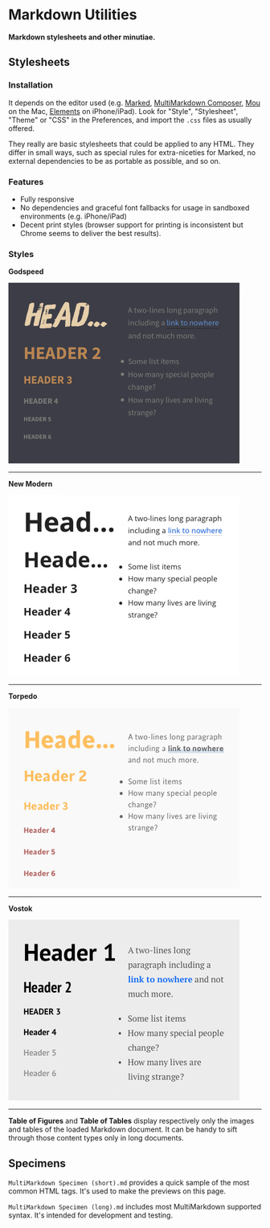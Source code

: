Markdown Utilities
==================

**Markdown stylesheets and other minutiae.**

Stylesheets
-----------

### Installation

It depends on the editor used (e.g. [Marked](http://markedapp.com/), [MultiMarkdown Composer](http://multimarkdown.com/), [Mou](http://mouapp.com/) on the Mac, [Elements](http://www.secondgearsoftware.com/elements/) on iPhone/iPad). Look for "Style", "Stylesheet", "Theme" or "CSS" in the Preferences, and import the `.css` files as usually offered.

They really are basic stylesheets that could be applied to any HTML. They differ in small ways, such as special rules for extra-niceties for Marked, no external dependencies to be as portable as possible, and so on.

### Features

- Fully responsive
- No dependencies and graceful font fallbacks for usage in sandboxed environments (e.g. iPhone/iPad)
- Decent print styles (browser support for printing is inconsistent but Chrome seems to deliver the best results).

### Styles

**Godspeed**

![](previews/godspeed.png)

---

**New Modern**

![](previews/new-modern.png)

---

**Torpedo**

![](previews/torpedo.png)

---

**Vostok**

![](previews/vostok.png)

---

**Table of Figures** and **Table of Tables** display respectively only the images and tables of the loaded Markdown document. It can be handy to sift through those content types only in long documents.

Specimens
---------

`MultiMarkdown Specimen (short).md` provides a quick sample of the most common HTML tags. It's used to make the previews on this page.

`MultiMarkdown Specimen (long).md` includes most MultiMarkdown supported syntax. It's intended for development and testing.